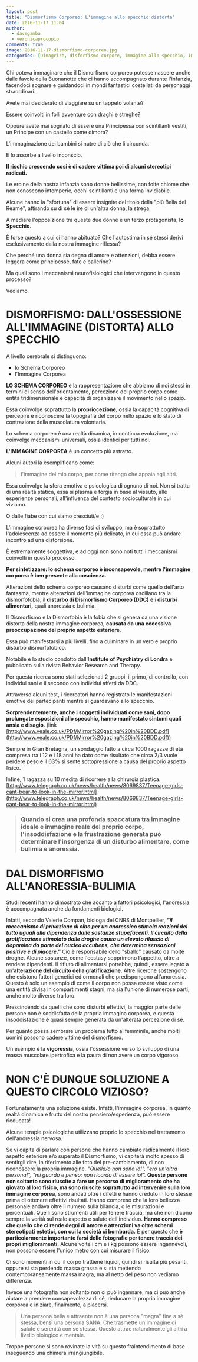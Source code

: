 ```yaml
---
layout: post
title: "Dismorfismo Corporeo: L'immagine allo specchio distorta"
date: 2016-11-17 11:04
author:
  - davegamba
  - veronicaprocopio
comments: true
image: 2016-11-17-dismorfismo-corporeo.jpg
categories: [Dimagrire, disforfismo corpore, immagine allo specchio, immagine di se, Non categorizzato]
---
```


Chi poteva immaginare che il Dismorfismo corporeo potesse nascere anche dalle favole della Buonanotte che ci hanno accompagnato durante l'infanzia, facendoci sognare e guidandoci in mondi fantastici costellati da personaggi straordinari.

Avete mai desiderato di viaggiare su un tappeto volante?

Essere coinvolti in folli avventure con draghi e streghe?

Oppure avete mai sognato di essere una Principessa con scintillanti vestiti, un Principe con un castello come dimora?

L'immaginazione dei bambini si nutre di ciò che li circonda.

E lo assorbe a livello inconscio.

**Il rischio crescendo cosi è di cadere vittima poi di alcuni stereotipi radicati.**

Le eroine della nostra infanzia sono donne bellissime, con folte chiome che non conoscono intemperie, occhi scintillanti e una forma invidiabile.

Alcune hanno la "sfortuna" di essere insignite del titolo della "più Bella del Reame", attirando su di sé le ire di un'altra donna, la strega.

A mediare l'opposizione tra queste due donne è un terzo protagonista, **lo Specchio**.

È forse questo a cui ci hanno abituato? Che l'autostima in sé stessi derivi esclusivamente dalla nostra immagine riflessa?

Che perché una donna sia degna di amore e attenzioni, debba essere leggera come principesse, fate e ballerine?

Ma quali sono i meccanismi neurofisiologici che intervengono in questo processo?

Vediamo.

DISMORFISMO: DALL'OSSESSIONE ALL'IMMAGINE (DISTORTA) ALLO SPECCHIO
==================================================================

A livello cerebrale si distinguono:
- lo Schema Corporeo
- l'Immagine Corporea

**LO SCHEMA CORPOREO** è la rappresentazione che abbiamo di noi stessi in termini di senso dell'orientamento, percezione del proprio corpo come entità tridimensionale e capacità di organizzare il movimento nello spazio.

Essa coinvolge soprattutto la **propriocezione**, ossia la capacità cognitiva di percepire e riconoscere la topografia del corpo nello spazio e lo stato di contrazione della muscolatura volontaria.

Lo schema corporeo è una realtà dinamica, in continua evoluzione, ma coinvolge meccanismi universali, ossia identici per tutti noi.

**L'IMMAGINE CORPOREA** è un concetto più astratto.

Alcuni autori la esemplificano come:

> l'immagine del mio corpo, per come ritengo che appaia agli altri.

Essa coinvolge la sfera emotiva e psicologica di ognuno di noi.
Non si tratta di una realtà statica, essa si plasma e forgia in base al vissuto, alle esperienze personali, all'influenza del contesto socioculturale in cui viviamo.

O dalle fiabe con cui siamo cresciuti/e :)

L'immagine corporea ha diverse fasi di sviluppo, ma è soprattutto l'adolescenza ad essere il momento più delicato, in cui essa può andare incontro ad una distorsione.

È estremamente soggettiva, e ad oggi non sono noti tutti i meccanismi coinvolti in questo processo.

**Per sintetizzare: lo schema corporeo è inconsapevole, mentre l'immagine corporea è ben presente alla coscienza.**

Alterazioni dello schema corporeo causano disturbi come quello dell'arto fantasma, mentre alterazioni dell'immagine corporea oscillano tra la dismorfofobia, il **disturbo di Dismorfismo Corporeo (DDC)** e i **disturbi alimentari,** quali anoressia e bulimia.

Il Dismorfismo e la Dismorfobia è la fobia che si genera da una visione distorta della nostra immagine corporea, **causata da una eccessiva preoccupazione del proprio aspetto esteriore**.

Essa può manifestarsi a più livelli, fino a culminare in un vero e proprio disturbo dismorfofobico.

Notabile è lo studio condotto dall'I**nstitute of Psychiatry di Londra** e pubblicato sulla rivista Behavior Research and Therapy.

Per questa ricerca sono stati selezionati 2 gruppi: il primo, di controllo, con individui sani e il secondo con individui affetti da DDC.

Attraverso alcuni test, i ricercatori hanno registrato le manifestazioni emotive dei partecipanti mentre si guardavano allo specchio.

**Sorprendentemente, anche i soggetti individuati come sani, dopo prolungate esposizioni allo specchio, hanno manifestato sintomi quali ansia e disagio**.
(link [http://www.veale.co.uk/PDf/Mirror%20gazing%20in%20BDD.pdf](http://www.veale.co.uk/PDf/Mirror%20gazing%20in%20BDD.pdf))

Sempre in Gran Bretagna, un sondaggio fatto a circa 1000 ragazze di età compresa tra i 12 e i 18 anni ha dato come risultato che circa 2/3 vuole perdere peso e il 63% si sente sottopressione a causa del proprio aspetto fisico.

Infine, 1 ragazza su 10 medita di ricorrere alla chirurgia plastica. [http://www.telegraph.co.uk/news/health/news/8069837/Teenage-girls-cant-bear-to-look-in-the-mirror.html](http://www.telegraph.co.uk/news/health/news/8069837/Teenage-girls-cant-bear-to-look-in-the-mirror.html)

> ### Quando si crea una profonda spaccatura tra immagine ideale e immagine reale del proprio corpo, l'insoddisfazione e la frustrazione generata può determinare l'insorgenza di un disturbo alimentare, come bulimia e anoressia.

DAL DISMORFISMO ALL'ANORESSIA-BULIMIA
=====================================

Studi recenti hanno dimostrato che accanto a fattori psicologici, l'anoressia è accompagnata anche da fondamenti biologici.

Infatti, secondo Valerie Compan, biologa del CNRS di Montpellier, **_"il meccanismo di privazione di cibo per un anoressico stimola reazioni del tutto uguali alla dipendenza dalle sostanze stupefacenti. Il circuito della gratificazione stimolato dalle droghe causa un elevato rilascio di dopamina da parte del nucleo accubens, che determina sensazioni positive e di piacere."_** Ciò è responsabile dello "sballo" causato da molte droghe. Alcune sostanze, come l'ecstasy sopprimono l'appetito, oltre a rendere dipendenti. Il rifiuto di alimentarsi potrebbe, quindi, essere legato a un'**alterazione del circuito della gratificazione**. Altre ricerche sostengono che esistono fattori genetici ed ormonali che predispongono all'anoressia. Questo è solo un esempio di come il corpo non possa essere visto come una entità divisa in compartimenti stagni, ma sia l'unione di numerose parti, anche molto diverse tra loro.

Prescindendo da quelli che sono disturbi effettivi, la maggior parte delle persone non è soddisfatta della propria immagina corporea, e questa insoddisfazione è quasi sempre generata da un'alterata percezione di sé.

Per quanto possa sembrare un problema tutto al femminile, anche molti uomini possono cadere vittime del dismorfismo.

Un esempio è la **vigoressia**, ossia l'ossessione verso lo sviluppo di una massa muscolare ipertrofica e la paura di non avere un corpo vigoroso.

NON C'È DUNQUE SOLUZIONE A QUESTO CIRCOLO VIZIOSO?
===================================================

Fortunatamente una soluzione esiste. Infatti, l'immagine corporea, in quanto realtà dinamica e frutto del nostro pensiero/esperienza, può essere rieducata!

Alcune terapie psicologiche utilizzano proprio lo specchio nel trattamento dell'anoressia nervosa.

Se vi capita di parlare con persone che hanno cambiato radicalmente il loro aspetto esteriore e/o superato il Dismorfismo, vi capiterà molto spesso di sentirgli dire, in riferimento alle foto del pre-cambiamento, di non riconoscere la propria immagine. _"Quella/o non sono io!", "ero un'altra persona!", "mi guardo e penso: non ricordo di essere io!"._ **Queste persone non soltanto sono riuscite a fare un percorso di miglioramento che ha giovato al loro fisico, ma sono riuscite soprattutto ad intervenire sulla loro immagine corporea**, sono andati oltre i difetti e hanno creduto in loro stesse prima di ottenere effettivi risultati. Hanno compreso che la loro bellezza personale andava oltre il numero sulla bilancia, o le misurazioni e percentuali. Quelli sono strumenti utili per tenere traccia, ma che non dicono sempre la verità sul reale aspetto e salute dell'individuo. **Hanno compreso che quello che ci rende degni di amore e attenzioni va oltre schemi stereotipati estetici, con cui la società ci bombarda.** È per questo che **è particolarmente importante farsi delle fotografie per tenere traccia dei propri miglioramenti.** Alcune volte i cm e i kg possono essere ingannevoli, non possono essere l'unico metro con cui misurare il fisico.

Ci sono momenti in cui il corpo trattiene liquidi, quindi si risulta più pesanti, oppure si sta perdendo massa grassa e si sta mettendo contemporaneamente massa magra, ma al netto del peso non vediamo differenza.

Invece una fotografia non soltanto non ci può ingannare, ma ci può anche aiutare a prendere consapevolezza di sé, rieducare la propria immagine corporea e iniziare, finalmente, a piacersi.

> Una persona bella e attraente non è una persona "magra" fine a sè stessa, bensì una persona SANA.
> Che trasmette un'immagine di salute e serenità con sè stessa.
> Questo attrae naturalmente gli altri a livello biologico e mentale.

Troppe persone si sono rovinate la vità su questo fraintendimento di base inseguendo una chimera irrangiungibile.